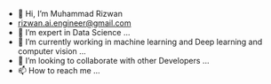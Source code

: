 - 👋 Hi, I’m Muhammad Rizwan
- rizwan.ai.engineer@gmail.com
- 👀 I’m expert in Data Science ...
- 🌱 I’m currently working in  machine learning and Deep learning and computer vision ...
- 💞️ I’m looking to collaborate with other Developers ...
- 📫 How to reach me ...

<!---
muhammadrizwan11/muhammadrizwan11 is a ✨ special ✨ repository because its `README.md` (this file) appears on your GitHub profile.
You can click the Preview link to take a look at your changes.
--->
